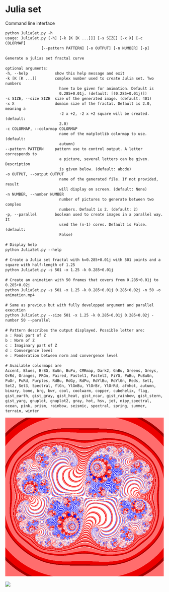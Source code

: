 # Julia set

Command line interface

    python JuliaSet.py -h
    usage: JuliaSet.py [-h] [-k [K [K ...]]] [-s SIZE] [-x X] [-c COLORMAP]
                    [--pattern PATTERN] [-o OUTPUT] [-n NUMBER] [-p]

    Generate a julias set fractal curve

    optional arguments:
    -h, --help            show this help message and exit
    -k [K [K ...]]        complex number used to create Julia set. Two numbers
                            have to be given for animation. Default is
                            0.285+0.01j. (default: [(0.285+0.01j)])
    -s SIZE, --size SIZE  size of the generated image. (default: 401)
    -x X                  domain size of the fractal. Default is 2.0, meaning a
                            -2 x +2, -2 x +2 square will be created. (default:
                            2.0)
    -c COLORMAP, --colormap COLORMAP
                            name of the matplotlib colormap to use. (default:
                            autumn)
    --pattern PATTERN     pattern use to control output. A letter corresponds to
                            a picture, several letters can be given. Description
                            is given below. (default: abcde)
    -o OUTPUT, --output OUTPUT
                            name of the generated file. If not provided, result
                            will display on screen. (default: None)
    -n NUMBER, --number NUMBER
                            number of pictures to generate between two complex
                            numbers. Default is 2. (default: 2)
    -p, --parallel        boolean used to create images in a parallel way. It
                            used the (n-1) cores. Default is False. (default:
                            False)

    # Display help
    python JuliaSet.py --help

    # Create a Julia set fractal with k=0.285+0.01j with 501 points and a square with half-length of 1.25
    python JuliaSet.py -s 501 -x 1.25 -k 0.285+0.01j

    # Create an animation with 50 frames that covers from 0.285+0.01j to 0.285+0.02j
    python JuliaSet.py -s 501 -x 1.25 -k 0.285+0.01j 0.285+0.02j -n 50 -o animation.mp4

    # Same as previous but with fully developped argument and parallel execution
    python JuliaSet.py --size 501 -x 1.25 -k 0.285+0.01j 0.285+0.02j -number 50 --parallel

    # Pattern describes the output displayed. Possible letter are:
    a : Real part of Z
    b : Norm of Z
    c : Imaginary part of Z
    d : Convergence level
    e : Ponderation between norm and convergence level

    # Available colormaps are
    Accent, Blues, BrBG, BuGn, BuPu, CMRmap, Dark2, GnBu, Greens, Greys, OrRd, Oranges, PRGn, Paired, Pastel1, Pastel2, PiYG, PuBu, PuBuGn, PuOr, PuRd, Purples, RdBu, RdGy, RdPu, RdYlBu, RdYlGn, Reds, Set1, Set2, Set3, Spectral, YlGn, YlGnBu, YlOrBr, YlOrRd, afmhot, autumn, binary, bone, brg, bwr, cool, coolwarm, copper, cubehelix, flag, gist_earth, gist_gray, gist_heat, gist_ncar, gist_rainbow, gist_stern, gist_yarg, gnuplot, gnuplot2, gray, hot, hsv, jet, nipy_spectral, ocean, pink, prism, rainbow, seismic, spectral, spring, summer, terrain, winter


![](images/seismic/im_01001_1250_028500_001000_e.png)

![](https://upload.wikimedia.org/wikipedia/commons/3/3f/JuliaSetOrange.gif)


